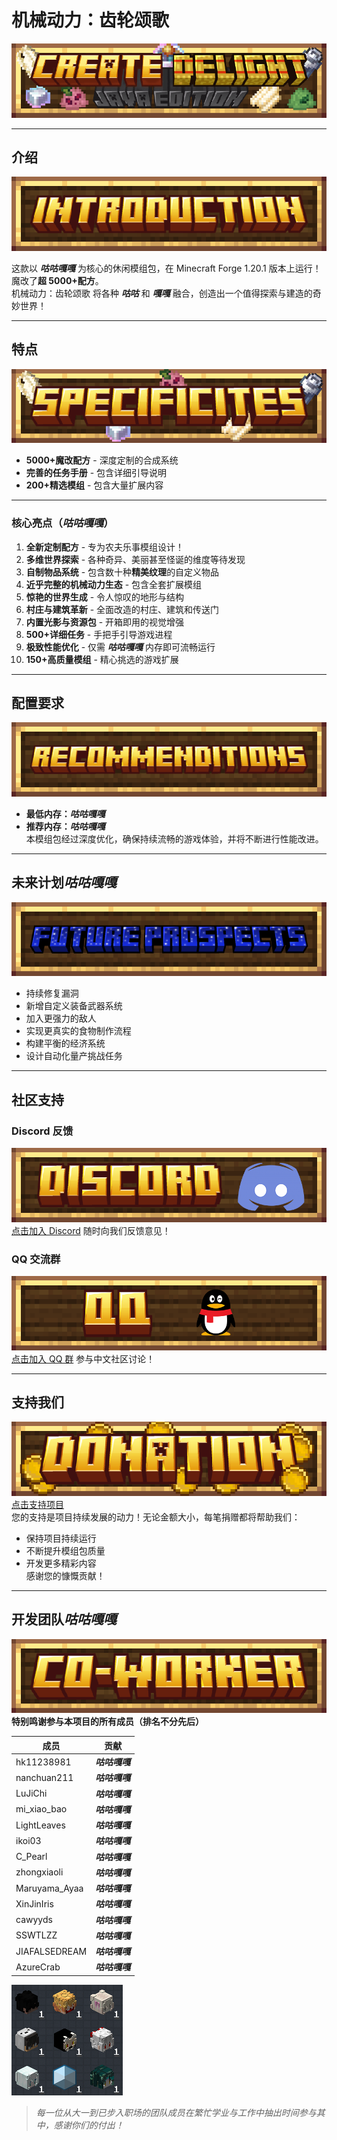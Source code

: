 # 机械动力：齿轮颂歌

![卷首图](./kubejs/assets/createdelight/textures/images_for_readme/title.png)

---

## 介绍

![介绍图标](./kubejs/assets/createdelight/textures/images_for_readme/introduction.png)

这款以 **_咕咕嘎嘎_** 为核心的休闲模组包，在 Minecraft Forge 1.20.1 版本上运行！  
魔改了**超 5000+配方**。  
机械动力：齿轮颂歌 将各种 ***咕咕*** 和 ***嘎嘎*** 融合，创造出一个值得探索与建造的奇妙世界！

---

## 特点

![特点图标](./kubejs/assets/createdelight/textures/images_for_readme/specificites.png)

- **5000+魔改配方** - 深度定制的合成系统
- **完善的任务手册** - 包含详细引导说明
- **200+精选模组** - 包含大量扩展内容

---

### 核心亮点（***咕咕嘎嘎***）

1. **全新定制配方** - 专为农夫乐事模组设计！
2. **多维世界探索** - 各种奇异、美丽甚至怪诞的维度等待发现
3. **自制物品系统** - 包含数十种**精美纹理**的自定义物品
4. **近乎完整的机械动力生态** - 包含全套扩展模组
5. **惊艳的世界生成** - 令人惊叹的地形与结构
6. **村庄与建筑革新** - 全面改造的村庄、建筑和传送门
7. **内置光影与资源包** - 开箱即用的视觉增强
8. **500+详细任务** - 手把手引导游戏进程
9. **极致性能优化** - 仅需 ***咕咕嘎嘎*** 内存即可流畅运行
10. **150+高质量模组** - 精心挑选的游戏扩展

---

## 配置要求

![配置图标](./kubejs/assets/createdelight/textures/images_for_readme/recommendation.png)

- **最低内存：***咕咕嘎嘎*****
- **推荐内存：***咕咕嘎嘎*****  
  本模组包经过深度优化，确保持续流畅的游戏体验，并将不断进行性能改进。

---

## 未来计划***咕咕嘎嘎***

![计划图标](./kubejs/assets/createdelight/textures/images_for_readme/future_prospects.png)

- 持续修复漏洞
- 新增自定义装备武器系统
- 加入更强力的敌人
- 实现更真实的食物制作流程
- 构建平衡的经济系统
- 设计自动化量产挑战任务

---

## 社区支持

### Discord 反馈

[![Discord](./kubejs/assets/createdelight/textures/images_for_readme/discord.png)](https://discord.gg/VjZKDnCT)  
[点击加入 Discord](https://discord.gg/VjZKDnCT) 随时向我们反馈意见！

### QQ 交流群

[![QQ群](./kubejs/assets/createdelight/textures/images_for_readme/qq.png)](https://qm.qq.com/q/ajPFnOx65a)  
[点击加入 QQ 群](https://qm.qq.com/q/ajPFnOx65a) 参与中文社区讨论！

---

## 支持我们

[![捐赠](./kubejs/assets/createdelight/textures/images_for_readme/donation.png)](https://afdian.com/a/hk11238981)  
[点击支持项目](https://afdian.com/a/hk11238981)  
您的支持是项目持续发展的动力！无论金额大小，每笔捐赠都将帮助我们：

- 保持项目持续运行
- 不断提升模组包质量
- 开发更多精彩内容  
  感谢您的慷慨贡献！

---

## 开发团队***咕咕嘎嘎***

![贡献者](./kubejs/assets/createdelight/textures/images_for_readme/coworker.png)  
**特别鸣谢参与本项目的所有成员（排名不分先后）**

| 成员          | 贡献       |
| ------------- | ---------- |
| hk11238981    | ***咕咕嘎嘎*** |
| nanchuan211   | ***咕咕嘎嘎*** |
| LuJiChi       | ***咕咕嘎嘎*** |
| mi_xiao_bao   | ***咕咕嘎嘎*** |
| LightLeaves   | ***咕咕嘎嘎*** |
| ikoi03        | ***咕咕嘎嘎*** |
| C_Pearl       | ***咕咕嘎嘎*** |
| zhongxiaoli   | ***咕咕嘎嘎*** |
| Maruyama_Ayaa | ***咕咕嘎嘎*** |
| XinJinIris    | ***咕咕嘎嘎*** |
| cawyyds       | ***咕咕嘎嘎*** |
| SSWTLZZ       | ***咕咕嘎嘎*** |
| JIAFALSEDREAM | ***咕咕嘎嘎*** |
| AzureCrab     | ***咕咕嘎嘎*** |

![团队头像](./kubejs/assets/createdelight/textures/images_for_readme/head.png)

> _每一位从大一到已步入职场的团队成员在繁忙学业与工作中抽出时间参与其中，感谢你们的付出！_
